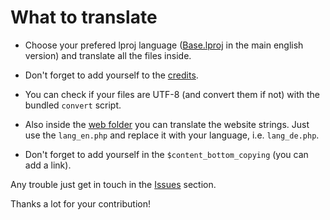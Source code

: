 # What to translate

- Choose your prefered lproj language ([Base.lproj](Base.lproj) in the main english version) and translate all the files inside.
- Don't forget to add yourself to the [credits](Common/Translators.html).
- You can check if your files are UTF-8 (and convert them if not) with the bundled `convert` script.


- Also inside the [web folder](Web) you can translate the website strings. Just use the `lang_en.php` and replace it with your language, i.e. `lang_de.php`.
- Don't forget to add yourself in the `$content_bottom_copying` (you can add a link).

Any trouble just get in touch in the [Issues](https://github.com/aonez/Keka/issues) section.

Thanks a lot for your contribution!
